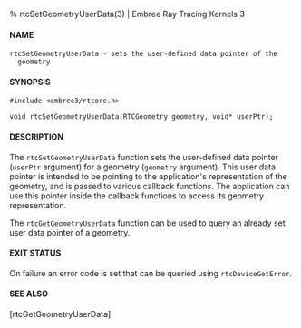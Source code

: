 % rtcSetGeometryUserData(3) | Embree Ray Tracing Kernels 3

#### NAME

    rtcSetGeometryUserData - sets the user-defined data pointer of the
      geometry

#### SYNOPSIS

    #include <embree3/rtcore.h>

    void rtcSetGeometryUserData(RTCGeometry geometry, void* userPtr);

#### DESCRIPTION

The `rtcSetGeometryUserData` function sets the user-defined data
pointer (`userPtr` argument) for a geometry (`geometry` argument). This
user data pointer is intended to be pointing to the application's
representation of the geometry, and is passed to various callback
functions. The application can use this pointer inside the callback
functions to access its geometry representation.

The `rtcGetGeometryUserData` function can be used to query an already
set user data pointer of a geometry.

#### EXIT STATUS

On failure an error code is set that can be queried using
`rtcDeviceGetError`.

#### SEE ALSO

[rtcGetGeometryUserData]
